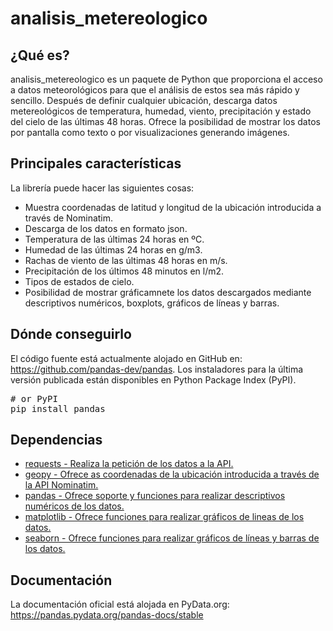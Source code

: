 # analisis_metereologico

## ¿Qué es?
analisis_metereologico es un paquete de Python que proporciona el acceso a datos meteorológicos para que el análisis de estos sea más rápido y sencillo. Después de definir cualquier ubicación, descarga datos metereológicos de temperatura, humedad, viento, precipitación y estado del cielo de las últimas 48 horas. Ofrece la posibilidad de mostrar los datos por pantalla como texto o por visualizaciones generando imágenes.     


## Principales características
La librería puede hacer las siguientes cosas:
* Muestra coordenadas de latitud y longitud de la ubicación introducida a través de Nominatim.
* Descarga de los datos en formato json.
* Temperatura de las últimas 24 horas en ºC.
* Humedad de las últimas 24 horas en g/m3.
* Rachas de viento de las últimas 48 horas en m/s.
* Precipitación de los últimos 48 minutos en l/m2.
* Tipos de estados de cielo.
* Posibilidad de mostrar gráficamnete los datos descargados mediante descriptivos numéricos, boxplots, gráficos de líneas y barras.

## Dónde conseguirlo
El código fuente está actualmente alojado en GitHub en: https://github.com/pandas-dev/pandas.
Los instaladores para la última versión publicada están disponibles en Python Package Index (PyPI).
<div class="highlight highlight-source-shell notranslate position-relative overflow-auto" dir="auto" data-snippet-clipboard-copy-content="# or PyPI
pip install pandas"><pre><span class="pl-c"><span class="pl-c">#</span> or PyPI</span>
pip install pandas</pre></div>

## Dependencias
* <a href="[url](https://pypi.org/project/requests/)">requests - Realiza la petición de los datos a la API.</a>
* <a href="[url](https://geopy.readthedocs.io/en/stable/)">geopy - Ofrece as coordenadas de la ubicación introducida a través de la API Nominatim.</a>
* <a href="[url](https://pypi.org/project/pandas/)">pandas - Ofrece soporte y funciones para realizar descriptivos numéricos de los datos.</a>
* <a href="[url](https://matplotlib.org/)">matplotlib - Ofrece funciones para realizar gráficos de lineas de los datos. </a>
* <a href="[url](https://seaborn.pydata.org/)">seaborn - Ofrece funciones para realizar gráficos de líneas y barras de los datos.</a>

## Documentación
La documentación oficial está alojada en PyData.org: https://pandas.pydata.org/pandas-docs/stable
